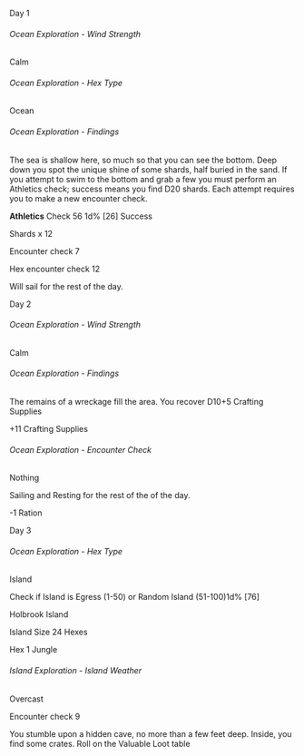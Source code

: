 
Day 1

###### Ocean Exploration - Wind Strength
Calm
###### Ocean Exploration - Hex Type
Ocean

###### Ocean Exploration - Findings
The sea is shallow here, so much so that you can see the bottom. Deep down you spot the unique shine of some shards, half buried in the sand. If you attempt to swim to the bottom and grab a few you must perform an Athletics check; success means you find D20 shards. Each attempt requires you to make a new encounter check.

**Athletics** Check 56 1d%
[26] Success 

Shards x 12

Encounter check 7

Hex encounter check 12

Will sail for the rest of the day.

Day 2

###### Ocean Exploration - Wind Strength
Calm
###### Ocean Exploration - Findings
The remains of a wreckage fill the area. You recover D10+5 Crafting Supplies

+11 Crafting Supplies

###### Ocean Exploration - Encounter Check
Nothing

Sailing and Resting for the rest of the of the day.

-1 Ration

Day 3 
###### Ocean Exploration - Hex Type
Island

Check if Island is Egress (1-50) or Random Island (51-100)1d%
[76]

Holbrook Island

Island Size 24 Hexes

Hex 1 Jungle

###### Island Exploration - Island Weather

Overcast

Encounter check 9

You stumble upon a hidden cave, no more than a few feet deep. Inside, you find some crates. Roll on the Valuable Loot table






